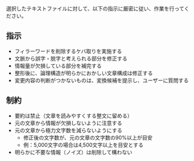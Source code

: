 選択したテキストファイルに対して、以下の指示に厳密に従い、作業を行ってください。

## 指示

- フィラーワードを削除するケバ取りを実施する
- 文脈から誤字・脱字と考えられる部分を修正する
- 情報量が欠損している部分を補完する
- 整形後に、論理構造が明らかにおかしい文章構成は修正する
- 変更内容の判断がつかないものは、変換候補を提示し、ユーザーに質問する

## 制約

- 要約は禁止（文章を読みやすくする整文に留める）
- 元の文章から情報が欠損しないように注意する
- 元の文章から極力文字数を減らないようにする
  - 修正後の文字数が、元の文章の文字数の90%以上が目安
  - 例：5,000文字の場合は4,500文字以上を目安とする
- 明らかに不要な情報（ノイズ）は削除して構わない
